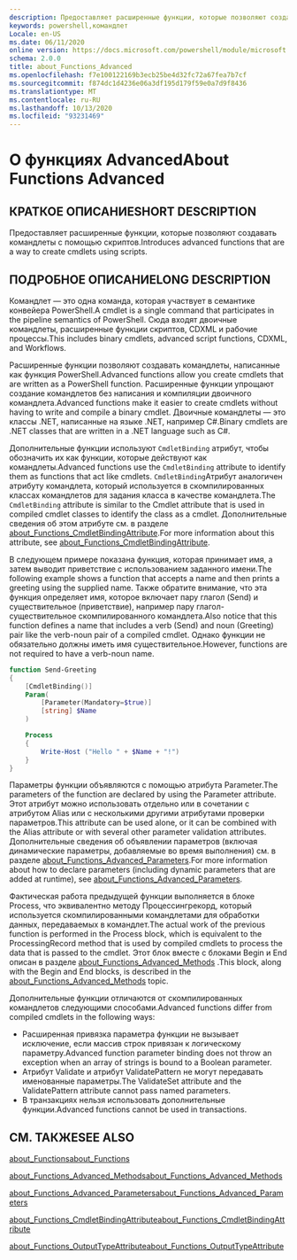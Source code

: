 ```yaml
---
description: Предоставляет расширенные функции, которые позволяют создавать командлеты с помощью скриптов.
keywords: powershell,командлет
Locale: en-US
ms.date: 06/11/2020
online version: https://docs.microsoft.com/powershell/module/microsoft.powershell.core/about/about_functions_advanced?view=powershell-6&WT.mc_id=ps-gethelp
schema: 2.0.0
title: about_Functions_Advanced
ms.openlocfilehash: f7e100122169b3ecb25be4d32fc72a67fea7b7cf
ms.sourcegitcommit: f874dc1d4236e06a3df195d179f59e0a7d9f8436
ms.translationtype: MT
ms.contentlocale: ru-RU
ms.lasthandoff: 10/13/2020
ms.locfileid: "93231469"
---
```

# <a name="about-functions-advanced"></a><span data-ttu-id="698d3-104">О функциях Advanced</span><span class="sxs-lookup"><span data-stu-id="698d3-104">About Functions Advanced</span></span>

## <a name="short-description"></a><span data-ttu-id="698d3-105">КРАТКОЕ ОПИСАНИЕ</span><span class="sxs-lookup"><span data-stu-id="698d3-105">SHORT DESCRIPTION</span></span>
<span data-ttu-id="698d3-106">Предоставляет расширенные функции, которые позволяют создавать командлеты с помощью скриптов.</span><span class="sxs-lookup"><span data-stu-id="698d3-106">Introduces advanced functions that are a way to create cmdlets using scripts.</span></span>

## <a name="long-description"></a><span data-ttu-id="698d3-107">ПОДРОБНОЕ ОПИСАНИЕ</span><span class="sxs-lookup"><span data-stu-id="698d3-107">LONG DESCRIPTION</span></span>

<span data-ttu-id="698d3-108">Командлет — это одна команда, которая участвует в семантике конвейера PowerShell.</span><span class="sxs-lookup"><span data-stu-id="698d3-108">A cmdlet is a single command that participates in the pipeline semantics of PowerShell.</span></span> <span data-ttu-id="698d3-109">Сюда входят двоичные командлеты, расширенные функции скриптов, CDXML и рабочие процессы.</span><span class="sxs-lookup"><span data-stu-id="698d3-109">This includes binary cmdlets, advanced script functions, CDXML, and Workflows.</span></span>

<span data-ttu-id="698d3-110">Расширенные функции позволяют создавать командлеты, написанные как функция PowerShell.</span><span class="sxs-lookup"><span data-stu-id="698d3-110">Advanced functions allow you create cmdlets that are written as a PowerShell function.</span></span> <span data-ttu-id="698d3-111">Расширенные функции упрощают создание командлетов без написания и компиляции двоичного командлета.</span><span class="sxs-lookup"><span data-stu-id="698d3-111">Advanced functions make it easier to create cmdlets without having to write and compile a binary cmdlet.</span></span> <span data-ttu-id="698d3-112">Двоичные командлеты — это классы .NET, написанные на языке .NET, например C#.</span><span class="sxs-lookup"><span data-stu-id="698d3-112">Binary cmdlets are .NET classes that are written in a .NET language such as C#.</span></span>

<span data-ttu-id="698d3-113">Дополнительные функции используют `CmdletBinding` атрибут, чтобы обозначить их как функции, которые действуют как командлеты.</span><span class="sxs-lookup"><span data-stu-id="698d3-113">Advanced functions use the `CmdletBinding` attribute to identify them as functions that act like cmdlets.</span></span> <span data-ttu-id="698d3-114">`CmdletBinding`Атрибут аналогичен атрибуту командлета, который используется в скомпилированных классах командлетов для задания класса в качестве командлета.</span><span class="sxs-lookup"><span data-stu-id="698d3-114">The `CmdletBinding` attribute is similar to the Cmdlet attribute that is used in compiled cmdlet classes to identify the class as a cmdlet.</span></span> <span data-ttu-id="698d3-115">Дополнительные сведения об этом атрибуте см. в разделе [about_Functions_CmdletBindingAttribute](about_Functions_CmdletBindingAttribute.md).</span><span class="sxs-lookup"><span data-stu-id="698d3-115">For more information about this attribute, see [about_Functions_CmdletBindingAttribute](about_Functions_CmdletBindingAttribute.md).</span></span>

<span data-ttu-id="698d3-116">В следующем примере показана функция, которая принимает имя, а затем выводит приветствие с использованием заданного имени.</span><span class="sxs-lookup"><span data-stu-id="698d3-116">The following example shows a function that accepts a name and then prints a greeting using the supplied name.</span></span> <span data-ttu-id="698d3-117">Также обратите внимание, что эта функция определяет имя, которое включает пару глагол (Send) и существительное (приветствие), например пару глагол-существительное скомпилированного командлета.</span><span class="sxs-lookup"><span data-stu-id="698d3-117">Also notice that this function defines a name that includes a verb (Send) and noun (Greeting) pair like the verb-noun pair of a compiled cmdlet.</span></span> <span data-ttu-id="698d3-118">Однако функции не обязательно должны иметь имя существительное.</span><span class="sxs-lookup"><span data-stu-id="698d3-118">However, functions are not required to have a verb-noun name.</span></span>

```powershell
function Send-Greeting
{
    [CmdletBinding()]
    Param(
        [Parameter(Mandatory=$true)]
        [string] $Name
    )

    Process
    {
        Write-Host ("Hello " + $Name + "!")
    }
}
```

<span data-ttu-id="698d3-119">Параметры функции объявляются с помощью атрибута Parameter.</span><span class="sxs-lookup"><span data-stu-id="698d3-119">The parameters of the function are declared by using the Parameter attribute.</span></span>
<span data-ttu-id="698d3-120">Этот атрибут можно использовать отдельно или в сочетании с атрибутом Alias или с несколькими другими атрибутами проверки параметров.</span><span class="sxs-lookup"><span data-stu-id="698d3-120">This attribute can be used alone, or it can be combined with the Alias attribute or with several other parameter validation attributes.</span></span> <span data-ttu-id="698d3-121">Дополнительные сведения об объявлении параметров (включая динамические параметры, добавляемые во время выполнения) см. в разделе [about_Functions_Advanced_Parameters](about_Functions_Advanced_Parameters.md).</span><span class="sxs-lookup"><span data-stu-id="698d3-121">For more information about how to declare parameters (including dynamic parameters that are added at runtime), see [about_Functions_Advanced_Parameters](about_Functions_Advanced_Parameters.md).</span></span>

<span data-ttu-id="698d3-122">Фактическая работа предыдущей функции выполняется в блоке Process, что эквивалентно методу Процессингрекорд, который используется скомпилированными командлетами для обработки данных, передаваемых в командлет.</span><span class="sxs-lookup"><span data-stu-id="698d3-122">The actual work of the previous function is performed in the Process block, which is equivalent to the ProcessingRecord method that is used by compiled cmdlets to process the data that is passed to the cmdlet.</span></span> <span data-ttu-id="698d3-123">Этот блок вместе с блоками Begin и End описан в разделе [about_Functions_Advanced_Methods](about_Functions_Advanced_Methods.md) .</span><span class="sxs-lookup"><span data-stu-id="698d3-123">This block, along with the Begin and End blocks, is described in the [about_Functions_Advanced_Methods](about_Functions_Advanced_Methods.md) topic.</span></span>

<span data-ttu-id="698d3-124">Дополнительные функции отличаются от скомпилированных командлетов следующими способами.</span><span class="sxs-lookup"><span data-stu-id="698d3-124">Advanced functions differ from compiled cmdlets in the following ways:</span></span>

- <span data-ttu-id="698d3-125">Расширенная привязка параметра функции не вызывает исключение, если массив строк привязан к логическому параметру.</span><span class="sxs-lookup"><span data-stu-id="698d3-125">Advanced function parameter binding does not throw an exception when an array of strings is bound to a Boolean parameter.</span></span>
- <span data-ttu-id="698d3-126">Атрибут Validate и атрибут ValidatePattern не могут передавать именованные параметры.</span><span class="sxs-lookup"><span data-stu-id="698d3-126">The ValidateSet attribute and the ValidatePattern attribute cannot pass named parameters.</span></span>
- <span data-ttu-id="698d3-127">В транзакциях нельзя использовать дополнительные функции.</span><span class="sxs-lookup"><span data-stu-id="698d3-127">Advanced functions cannot be used in transactions.</span></span>

## <a name="see-also"></a><span data-ttu-id="698d3-128">СМ. ТАКЖЕ</span><span class="sxs-lookup"><span data-stu-id="698d3-128">SEE ALSO</span></span>

[<span data-ttu-id="698d3-129">about_Functions</span><span class="sxs-lookup"><span data-stu-id="698d3-129">about_Functions</span></span>](about_Functions.md)

[<span data-ttu-id="698d3-130">about_Functions_Advanced_Methods</span><span class="sxs-lookup"><span data-stu-id="698d3-130">about_Functions_Advanced_Methods</span></span>](about_Functions_Advanced_Methods.md)

[<span data-ttu-id="698d3-131">about_Functions_Advanced_Parameters</span><span class="sxs-lookup"><span data-stu-id="698d3-131">about_Functions_Advanced_Parameters</span></span>](about_Functions_Advanced_Parameters.md)

[<span data-ttu-id="698d3-132">about_Functions_CmdletBindingAttribute</span><span class="sxs-lookup"><span data-stu-id="698d3-132">about_Functions_CmdletBindingAttribute</span></span>](about_Functions_CmdletBindingAttribute.md)

[<span data-ttu-id="698d3-133">about_Functions_OutputTypeAttribute</span><span class="sxs-lookup"><span data-stu-id="698d3-133">about_Functions_OutputTypeAttribute</span></span>](about_Functions_OutputTypeAttribute.md)
